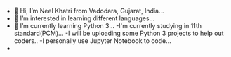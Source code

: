 - 👋 Hi, I’m Neel Khatri from Vadodara, Gujarat, India...
- 👀 I’m interested in learning different languages...
- 🌱 I’m currently learning Python 3...
-I'm currently studying in 11th standard(PCM)...
-I will be uploading some Python 3 projects to help out coders..
-I personally use Jupyter Notebook to code...
-


<!---
Neel7780/Neel7780 is a ✨ special ✨ repository because its `README.md` (this file) appears on your GitHub profile.
You can click the Preview link to take a look at your changes.
--->
